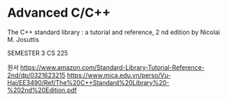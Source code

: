 # Advanced C/C++
The C++ standard library : a tutorial and reference,
2
nd edition
by Nicolai M. Josuttis

SEMESTER 3
CS 225

원서
https://www.amazon.com/Standard-Library-Tutorial-Reference-2nd/dp/0321623215
https://www.mica.edu.vn/perso/Vu-Hai/EE3490/Ref/The%20C++Standard%20Library%20-%202nd%20Edition.pdf
